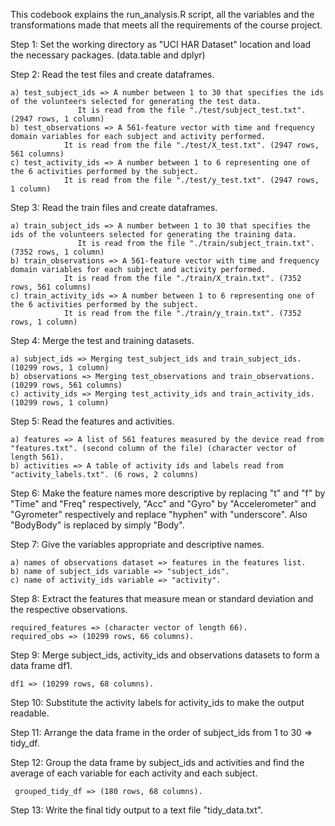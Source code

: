 This codebook explains the run_analysis.R script, all the variables and the transformations made that meets all the requirements of the course project.

Step 1: Set the working directory as "UCI HAR Dataset" location and load the necessary packages. (data.table and dplyr)

Step 2: Read the test files and create dataframes.
	
	a) test_subject_ids => A number between 1 to 30 that specifies the ids of the volunteers selected for generating the test data.
			       It is read from the file "./test/subject_test.txt". (2947 rows, 1 column)
	b) test_observations => A 561-feature vector with time and frequency domain variables for each subject and activity performed. 
				It is read from the file "./test/X_test.txt". (2947 rows, 561 columns)
	c) test_activity_ids => A number between 1 to 6 representing one of the 6 activities performed by the subject. 
				It is read from the file "./test/y_test.txt". (2947 rows, 1 column)

Step 3: Read the train files and create dataframes.
	
	a) train_subject_ids => A number between 1 to 30 that specifies the ids of the volunteers selected for generating the training data.
			       It is read from the file "./train/subject_train.txt". (7352 rows, 1 column)
	b) train_observations => A 561-feature vector with time and frequency domain variables for each subject and activity performed. 
				It is read from the file "./train/X_train.txt". (7352 rows, 561 columns)
	c) train_activity_ids => A number between 1 to 6 representing one of the 6 activities performed by the subject. 
				It is read from the file "./train/y_train.txt". (7352 rows, 1 column)

Step 4: Merge the test and training datasets.
	
	a) subject_ids => Merging test_subject_ids and train_subject_ids. (10299 rows, 1 column)
	b) observations => Merging test_observations and train_observations. (10299 rows, 561 columns)
	c) activity_ids => Merging test_activity_ids and train_activity_ids. (10299 rows, 1 column)

Step 5: Read the features and activities.

	a) features => A list of 561 features measured by the device read from "features.txt". (second column of the file) (character vector of length 561).
	b) activities => A table of activity ids and labels read from "activity_labels.txt". (6 rows, 2 columns)

Step 6: Make the feature names more descriptive by replacing "t" and "f" by "Time" and "Freq" respectively, "Acc" and "Gyro" by "Accelerometer" and "Gyrometer" respectively and replace 		"hyphen" with "underscore". Also "BodyBody" is replaced by simply "Body".

Step 7: Give the variables appropriate and descriptive names.
	
	a) names of observations dataset => features in the features list.
	b) name of subject_ids variable => "subject_ids".
	c) name of activity_ids variable => "activity".

Step 8: Extract the features that measure mean or standard deviation and the respective observations.

	required_features => (character vector of length 66).
	required_obs => (10299 rows, 66 columns).

Step 9: Merge subject_ids, activity_ids and observations datasets to form a data frame df1.
	 
	df1 => (10299 rows, 68 columns).

Step 10: Substitute the activity labels for activity_ids to make the output readable.

Step 11: Arrange the data frame in the order of subject_ids from 1 to 30 => tidy_df.

Step 12: Group the data frame by subject_ids and activities and find the average of each variable for each activity and each subject.
 	 
	 grouped_tidy_df => (180 rows, 68 columns).

Step 13: Write the final tidy output to a text file "tidy_data.txt".




